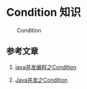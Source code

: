# Condition 知识

　　Condition




## 参考文章
1. [java并发编程之Condition](https://www.jianshu.com/p/be2dc7c878dc)

2. [Java并发之Condition](https://www.cnblogs.com/gemine/p/9039012.html)